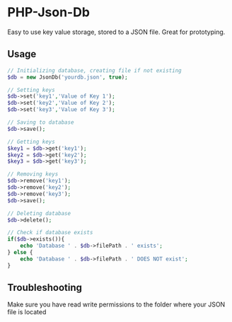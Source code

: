 # PHP-Json-Db

Easy to use key value storage, stored to a JSON file.
Great for prototyping.

## Usage ##

```php
// Initializing database, creating file if not existing
$db = new JsonDb('yourdb.json', true);

// Setting keys
$db->set('key1','Value of Key 1');
$db->set('key2','Value of Key 2');
$db->set('key3','Value of Key 3');

// Saving to database
$db->save();

// Getting keys
$key1 = $db->get('key1');
$key2 = $db->get('key2');
$key3 = $db->get('key3');

// Removing keys
$db->remove('key1');
$db->remove('key2');
$db->remove('key3');
$db->save();

// Deleting database
$db->delete();

// Check if database exists
if($db->exists()){
    echo 'Database ' . $db->filePath . ' exists';
} else {
    echo 'Database ' . $db->filePath . ' DOES NOT exist';
}

```

## Troubleshooting ##
Make sure you have read write permissions to the folder where your JSON file is located
